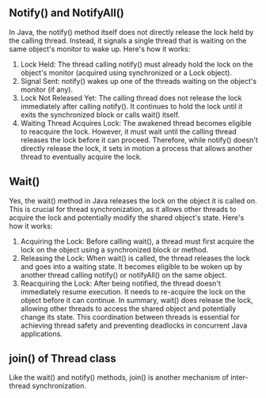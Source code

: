 

Notify() and NotifyAll()
------------------------------
In Java, the notify() method itself does not directly release the lock held by the calling thread. Instead, it signals a single thread that is waiting on the same object's monitor to wake up.
Here's how it works:
1. Lock Held:
The thread calling notify() must already hold the lock on the object's monitor (acquired using synchronized or a Lock object).
2. Signal Sent:
notify() wakes up one of the threads waiting on the object's monitor (if any).
3. Lock Not Released Yet:
The calling thread does not release the lock immediately after calling notify(). It continues to hold the lock until it exits the synchronized block or calls wait() itself.
4. Waiting Thread Acquires Lock:
The awakened thread becomes eligible to reacquire the lock. However, it must wait until the calling thread releases the lock before it can proceed.
Therefore, while notify() doesn't directly release the lock, it sets in motion a process that allows another thread to eventually acquire the lock.


Wait()
-------------------
Yes, the wait() method in Java releases the lock on the object it is called on. This is crucial for thread synchronization, as it allows other threads to acquire the lock and potentially modify the shared object's state.
Here's how it works:
1. Acquiring the Lock:
Before calling wait(), a thread must first acquire the lock on the object using a synchronized block or method.
2. Releasing the Lock:
When wait() is called, the thread releases the lock and goes into a waiting state. It becomes eligible to be woken up by another thread calling notify() or notifyAll() on the same object.
3. Reacquiring the Lock:
After being notified, the thread doesn't immediately resume execution. It needs to re-acquire the lock on the object before it can continue.
In summary, wait() does release the lock, allowing other threads to access the shared object and potentially change its state. This coordination between threads is essential for achieving thread safety and preventing deadlocks in concurrent Java applications.

join() of Thread class
-------------------------------
Like the wait() and notify() methods, join() is another mechanism of inter-thread synchronization.


